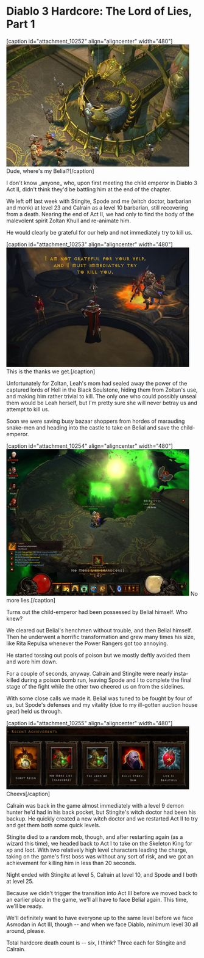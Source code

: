 # Diablo 3 Hardcore: The Lord of Lies, Part 1

[caption id="attachment\_10252" align="aligncenter" width="480"][![](../uploads/2012/08/Diablo-III-2012-08-05-23-06-44-83-480x320.jpg "Dude, where's my Belial?")](../uploads/2012/08/Diablo-III-2012-08-05-23-06-44-83.jpg) Dude, where's my Belial?[/caption]

I don't know \_anyone\_ who, upon first meeting the child emperor in Diablo 3 Act II, didn't think they'd be battling him at the end of the chapter.

We left off last week with Stingite, Spode and me (witch doctor, barbarian and monk) at level 23 and Calrain as a level 10 barbarian, still recovering from a death. Nearing the end of Act II, we had only to find the body of the malevolent spirit Zoltan Khull and re-animate him.

He would clearly be grateful for our help and not immediately try to kill us.

[caption id="attachment\_10253" align="aligncenter" width="480"][![](../uploads/2012/08/Diablo-III-2012-08-05-22-40-47-39-480x313.jpg "This is the thanks we get.")](../uploads/2012/08/Diablo-III-2012-08-05-22-40-47-39.jpg) This is the thanks we get.[/caption]

Unfortunately for Zoltan, Leah's mom had sealed away the power of the captured lords of Hell in the Black Soulstone, hiding them from Zoltan's use, and making him rather trivial to kill. The only one who could possibly unseal them would be Leah herself, but I'm pretty sure she will never betray us and attempt to kill us.

Soon we were saving busy bazaar shoppers from hordes of marauding snake-men and heading into the castle to take on Belial and save the child-emperor.

[caption id="attachment\_10254" align="aligncenter" width="480"][![](../uploads/2012/08/Diablo-III-2012-08-05-23-14-57-31-480x384.jpg "No more lies.")](../uploads/2012/08/Diablo-III-2012-08-05-23-14-57-31.jpg) No more lies.[/caption]

Turns out the child-emperor had been possessed by Belial himself. Who knew?

We cleared out Belial's henchmen without trouble, and then Belial himself. Then he underwent a horrific transformation and grew many times his size, like Rita Repulsa whenever the Power Rangers got too annoying.

He started tossing out pools of poison but we mostly deftly avoided them and wore him down.

For a couple of seconds, anyway. Calrain and Stingite were nearly insta-killed during a poison bomb run, leaving Spode and I to complete the final stage of the fight while the other two cheered us on from the sidelines.

With some close calls we made it. Belial was tuned to be fought by four of us, but Spode's defenses and my vitality (due to my ill-gotten auction house gear) held us through.

[caption id="attachment\_10255" align="aligncenter" width="480"][![](../uploads/2012/08/Diablo-III-2012-08-06-07-16-53-35-480x165.jpg "Cheevs")](../uploads/2012/08/Diablo-III-2012-08-06-07-16-53-35.jpg) Cheevs[/caption]

Calrain was back in the game almost immediately with a level 9 demon hunter he'd had in his back pocket, but Stingite's witch doctor had been his backup. He quickly created a new witch doctor and we restarted Act II to try and get them both some quick levels.

Stingite died to a random mob, though, and after restarting again (as a wizard this time), we headed back to Act I to take on the Skeleton King for xp and loot. With two relatively high level characters leading the charge, taking on the game's first boss was without any sort of risk, and we got an achievement for killing him in less than 20 seconds.

Night ended with Stingite at level 5, Calrain at level 10, and Spode and I both at level 25.

Because we didn't trigger the transition into Act III before we moved back to an earlier place in the game, we'll all have to face Belial again. This time, we'll be ready.

We'll definitely want to have everyone up to the same level before we face Asmodan in Act III, though -- and when we face Diablo, minimum level 30 all around, please.

Total hardcore death count is -- six, I think? Three each for Stingite and Calrain.

